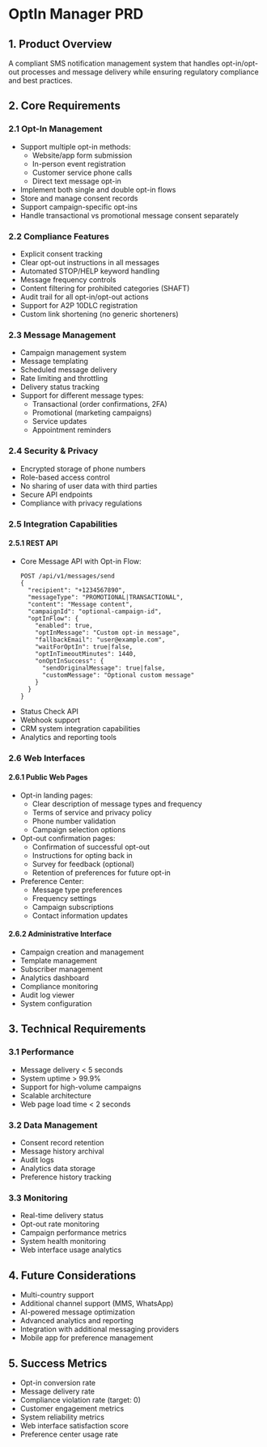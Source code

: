 # OptIn Manager PRD

## 1. Product Overview
A compliant SMS notification management system that handles opt-in/opt-out processes and message delivery while ensuring regulatory compliance and best practices.

## 2. Core Requirements

### 2.1 Opt-In Management
- Support multiple opt-in methods:
  - Website/app form submission
  - In-person event registration
  - Customer service phone calls
  - Direct text message opt-in
- Implement both single and double opt-in flows
- Store and manage consent records
- Support campaign-specific opt-ins
- Handle transactional vs promotional message consent separately

### 2.2 Compliance Features
- Explicit consent tracking
- Clear opt-out instructions in all messages
- Automated STOP/HELP keyword handling
- Message frequency controls
- Content filtering for prohibited categories (SHAFT)
- Audit trail for all opt-in/opt-out actions
- Support for A2P 10DLC registration
- Custom link shortening (no generic shorteners)

### 2.3 Message Management
- Campaign management system
- Message templating
- Scheduled message delivery
- Rate limiting and throttling
- Delivery status tracking
- Support for different message types:
  - Transactional (order confirmations, 2FA)
  - Promotional (marketing campaigns)
  - Service updates
  - Appointment reminders

### 2.4 Security & Privacy
- Encrypted storage of phone numbers
- Role-based access control
- No sharing of user data with third parties
- Secure API endpoints
- Compliance with privacy regulations

### 2.5 Integration Capabilities

#### 2.5.1 REST API
- Core Message API with Opt-in Flow:
  ```
  POST /api/v1/messages/send
  {
    "recipient": "+1234567890",
    "messageType": "PROMOTIONAL|TRANSACTIONAL",
    "content": "Message content",
    "campaignId": "optional-campaign-id",
    "optInFlow": {
      "enabled": true,
      "optInMessage": "Custom opt-in message",
      "fallbackEmail": "user@example.com",
      "waitForOptIn": true|false,
      "optInTimeoutMinutes": 1440,
      "onOptInSuccess": {
        "sendOriginalMessage": true|false,
        "customMessage": "Optional custom message"
      }
    }
  }
  ```
- Status Check API
- Webhook support
- CRM system integration capabilities
- Analytics and reporting tools

### 2.6 Web Interfaces

#### 2.6.1 Public Web Pages
- Opt-in landing pages:
  - Clear description of message types and frequency
  - Terms of service and privacy policy
  - Phone number validation
  - Campaign selection options
- Opt-out confirmation pages:
  - Confirmation of successful opt-out
  - Instructions for opting back in
  - Survey for feedback (optional)
  - Retention of preferences for future opt-in
- Preference Center:
  - Message type preferences
  - Frequency settings
  - Campaign subscriptions
  - Contact information updates

#### 2.6.2 Administrative Interface
- Campaign creation and management
- Template management
- Subscriber management
- Analytics dashboard
- Compliance monitoring
- Audit log viewer
- System configuration

## 3. Technical Requirements

### 3.1 Performance
- Message delivery < 5 seconds
- System uptime > 99.9%
- Support for high-volume campaigns
- Scalable architecture
- Web page load time < 2 seconds

### 3.2 Data Management
- Consent record retention
- Message history archival
- Audit logs
- Analytics data storage
- Preference history tracking

### 3.3 Monitoring
- Real-time delivery status
- Opt-out rate monitoring
- Campaign performance metrics
- System health monitoring
- Web interface usage analytics

## 4. Future Considerations
- Multi-country support
- Additional channel support (MMS, WhatsApp)
- AI-powered message optimization
- Advanced analytics and reporting
- Integration with additional messaging providers
- Mobile app for preference management

## 5. Success Metrics
- Opt-in conversion rate
- Message delivery rate
- Compliance violation rate (target: 0)
- Customer engagement metrics
- System reliability metrics
- Web interface satisfaction score
- Preference center usage rate
